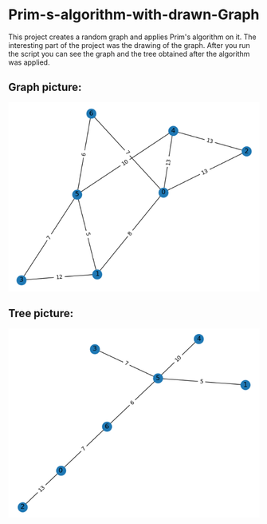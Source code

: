 # Prim-s-algorithm-with-drawn-Graph
This project creates a random graph and applies Prim's algorithm on it.
The interesting part of the project was the drawing of the graph.
After you run the script you can see the graph and the tree obtained after the algorithm was applied.

## Graph picture:

![](Graph.png)

## Tree picture:

![](Tree.png)

